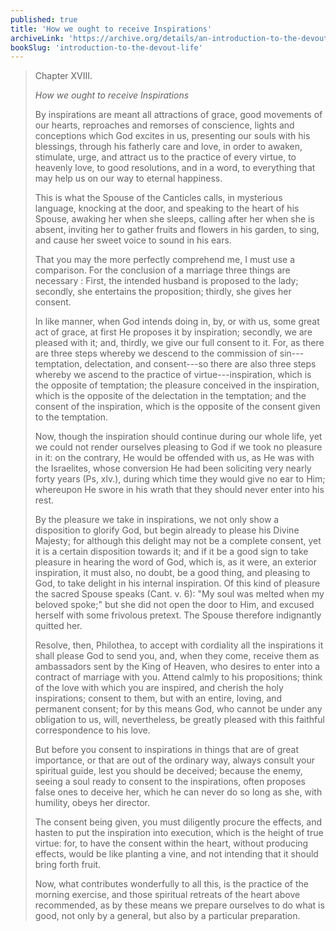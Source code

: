 ```yaml
---
published: true
title: 'How we ought to receive Inspirations'
archiveLink: 'https://archive.org/details/an-introduction-to-the-devout-life/page/78?view=theater'
bookSlug: 'introduction-to-the-devout-life'
---
```


> Chapter XVIII.
>
> *How we ought to receive Inspirations*
>
> By inspirations are meant all attractions of grace, good movements of our hearts, reproaches and remorses of conscience, lights and conceptions which God excites in us, presenting our souls with his blessings, through his fatherly care and love, in order to awaken, stimulate, urge, and attract us to the practice of every virtue, to heavenly love, to good resolutions, and in a word, to everything that may help us on our way to eternal happiness.
>
> This is what the Spouse of the Canticles calls, in mysterious language, knocking at the door, and speaking to the heart of his Spouse, awaking her when she sleeps, calling after her when she is absent, inviting her to gather fruits and flowers in his garden, to sing, and cause her sweet voice to sound in his ears.
>
> That you may the more perfectly comprehend me, I must use a comparison. For the conclusion of a marriage three things are necessary : First, the intended husband is proposed to the lady; secondly, she entertains the proposition; thirdly, she gives her consent.
>
> In like manner, when God intends doing in, by, or with us, some great act of grace, at first He proposes it by inspiration; secondly, we are pleased with it; and, thirdly, we give our full consent to it. For, as there are three steps whereby we descend to the commission of sin---temptation, delectation, and consent---so there are also three steps whereby we ascend to the practice of virtue---inspiration, which is the opposite of temptation; the pleasure conceived in the inspiration, which is the opposite of the delectation in the temptation; and the consent of the inspiration, which is the opposite of the consent given to the temptation.
>
> Now, though the inspiration should continue during our whole life, yet we could not render ourselves pleasing to God if we took no pleasure in it: on the contrary, He would be offended with us, as He was with the Israelites, whose conversion He had been soliciting very nearly forty years (Ps, xlv.), during which time they would give no ear to Him; whereupon He swore in his wrath that they should never enter into his rest.
>
> By the pleasure we take in inspirations, we not only show a disposition to glorify God, but begin already to please his Divine Majesty; for although this delight may not be a complete consent, yet it is a certain disposition towards it; and if it be a good sign to take pleasure in hearing the word of God, which is, as it were, an exterior inspiration, it must also, no doubt, be a good thing, and pleasing to God, to take delight in his internal inspiration. Of this kind of pleasure the sacred Spouse speaks (Cant. v. 6): "My soul was melted when my beloved spoke;" but she did not open the door to Him, and excused herself with some frivolous pretext. The Spouse therefore indignantly quitted her.
>
> Resolve, then, Philothea, to accept with cordiality all the inspirations it shall please God to send you, and, when they come, receive them as ambassadors sent by the King of Heaven, who desires to enter into a contract of marriage with you. Attend calmly to his propositions; think of the love with which you are inspired, and cherish the holy inspirations; consent to them, but with an entire, loving, and permanent consent; for by this means God, who cannot be under any obligation to us, will, nevertheless, be greatly pleased with this faithful correspondence to his love.
>
> But before you consent to inspirations in things that are of great importance, or that are out of the ordinary way, always consult your spiritual guide, lest you should be deceived; because the enemy, seeing a soul ready to consent to the inspirations, often proposes false ones to deceive her, which he can never do so long as she, with humility, obeys her director.
>
> The consent being given, you must diligently procure the effects, and hasten to put the inspiration into execution, which is the height of true virtue: for, to have the consent within the heart, without producing effects, would be like planting a vine, and not intending that it should bring forth fruit.
>
> Now, what contributes wonderfully to all this, is the practice of the morning exercise, and those spiritual retreats of the heart above recommended, as by these means we prepare ourselves to do what is good, not only by a general, but also by a particular preparation.

